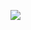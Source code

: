 <div style='display: flex; justify-content: space-between; align-items: center'>
  <p align="center">
    <img align='center' src='https://media.giphy.com/media/RyXVu4ZW454IM/giphy.gif' />
  </p>
</div>

<!--
**MikkelWestermann/MikkelWestermann** is a ✨ _special_ ✨ repository because its `README.md` (this file) appears on your GitHub profile.
